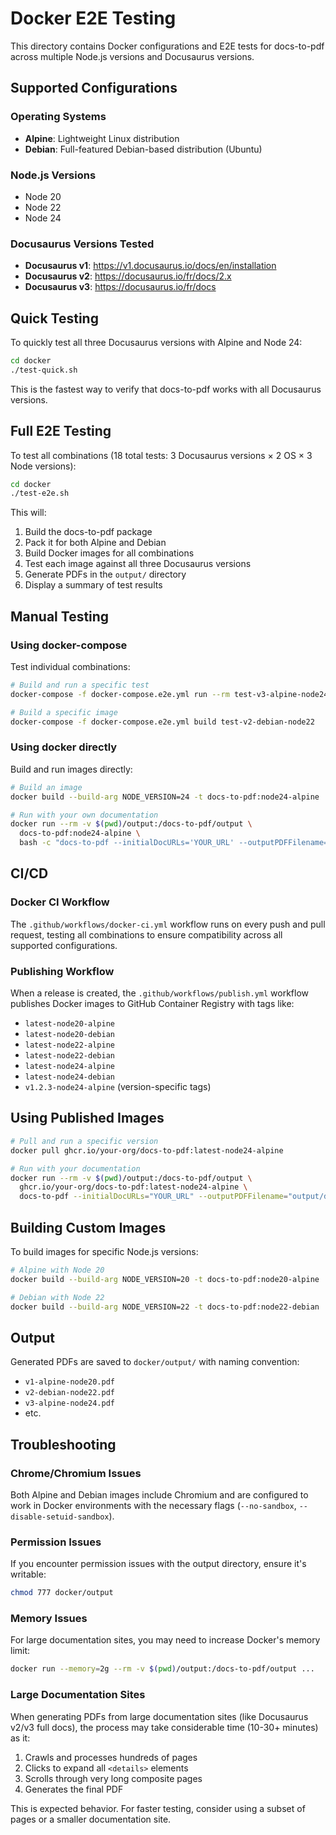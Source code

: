 # Docker E2E Testing

This directory contains Docker configurations and E2E tests for docs-to-pdf across multiple Node.js versions and Docusaurus versions.

## Supported Configurations

### Operating Systems
- **Alpine**: Lightweight Linux distribution
- **Debian**: Full-featured Debian-based distribution (Ubuntu)

### Node.js Versions
- Node 20
- Node 22
- Node 24

### Docusaurus Versions Tested
- **Docusaurus v1**: https://v1.docusaurus.io/docs/en/installation
- **Docusaurus v2**: https://docusaurus.io/fr/docs/2.x
- **Docusaurus v3**: https://docusaurus.io/fr/docs

## Quick Testing

To quickly test all three Docusaurus versions with Alpine and Node 24:

```bash
cd docker
./test-quick.sh
```

This is the fastest way to verify that docs-to-pdf works with all Docusaurus versions.

## Full E2E Testing

To test all combinations (18 total tests: 3 Docusaurus versions × 2 OS × 3 Node versions):

```bash
cd docker
./test-e2e.sh
```

This will:
1. Build the docs-to-pdf package
2. Pack it for both Alpine and Debian
3. Build Docker images for all combinations
4. Test each image against all three Docusaurus versions
5. Generate PDFs in the `output/` directory
6. Display a summary of test results

## Manual Testing

### Using docker-compose

Test individual combinations:

```bash
# Build and run a specific test
docker-compose -f docker-compose.e2e.yml run --rm test-v3-alpine-node24

# Build a specific image
docker-compose -f docker-compose.e2e.yml build test-v2-debian-node22
```

### Using docker directly

Build and run images directly:

```bash
# Build an image
docker build --build-arg NODE_VERSION=24 -t docs-to-pdf:node24-alpine ./alpine

# Run with your own documentation
docker run --rm -v $(pwd)/output:/docs-to-pdf/output \
  docs-to-pdf:node24-alpine \
  bash -c "docs-to-pdf --initialDocURLs='YOUR_URL' --outputPDFFilename='output/docs.pdf'"
```

## CI/CD

### Docker CI Workflow

The `.github/workflows/docker-ci.yml` workflow runs on every push and pull request, testing all combinations to ensure compatibility across all supported configurations.

### Publishing Workflow

When a release is created, the `.github/workflows/publish.yml` workflow publishes Docker images to GitHub Container Registry with tags like:

- `latest-node20-alpine`
- `latest-node20-debian`
- `latest-node22-alpine`
- `latest-node22-debian`
- `latest-node24-alpine`
- `latest-node24-debian`
- `v1.2.3-node24-alpine` (version-specific tags)

## Using Published Images

```bash
# Pull and run a specific version
docker pull ghcr.io/your-org/docs-to-pdf:latest-node24-alpine

# Run with your documentation
docker run --rm -v $(pwd)/output:/docs-to-pdf/output \
  ghcr.io/your-org/docs-to-pdf:latest-node24-alpine \
  docs-to-pdf --initialDocURLs="YOUR_URL" --outputPDFFilename="output/docs.pdf"
```

## Building Custom Images

To build images for specific Node.js versions:

```bash
# Alpine with Node 20
docker build --build-arg NODE_VERSION=20 -t docs-to-pdf:node20-alpine ./alpine

# Debian with Node 22
docker build --build-arg NODE_VERSION=22 -t docs-to-pdf:node22-debian ./debian
```

## Output

Generated PDFs are saved to `docker/output/` with naming convention:
- `v1-alpine-node20.pdf`
- `v2-debian-node22.pdf`
- `v3-alpine-node24.pdf`
- etc.

## Troubleshooting

### Chrome/Chromium Issues

Both Alpine and Debian images include Chromium and are configured to work in Docker environments with the necessary flags (`--no-sandbox`, `--disable-setuid-sandbox`).

### Permission Issues

If you encounter permission issues with the output directory, ensure it's writable:

```bash
chmod 777 docker/output
```

### Memory Issues

For large documentation sites, you may need to increase Docker's memory limit:

```bash
docker run --memory=2g --rm -v $(pwd)/output:/docs-to-pdf/output ...
```

### Large Documentation Sites

When generating PDFs from large documentation sites (like Docusaurus v2/v3 full docs), the process may take considerable time (10-30+ minutes) as it:
1. Crawls and processes hundreds of pages
2. Clicks to expand all `<details>` elements
3. Scrolls through very long composite pages
4. Generates the final PDF

This is expected behavior. For faster testing, consider using a subset of pages or a smaller documentation site.
